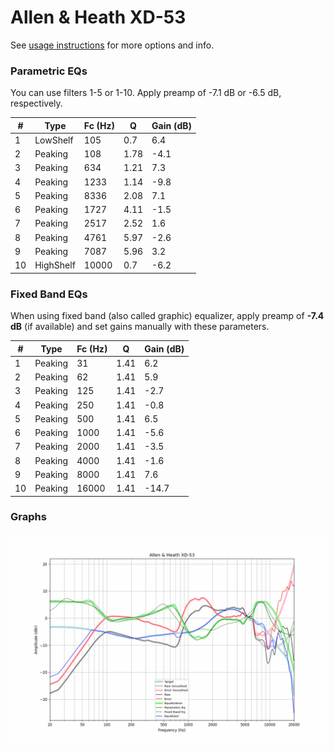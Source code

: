 # Allen & Heath XD-53
See [usage instructions](https://github.com/jaakkopasanen/AutoEq#usage) for more options and info.

### Parametric EQs
You can use filters 1-5 or 1-10. Apply preamp of -7.1 dB or -6.5 dB, respectively.

|   # | Type      |   Fc (Hz) |    Q |   Gain (dB) |
|-----|-----------|-----------|------|-------------|
|   1 | LowShelf  |       105 | 0.7  |         6.4 |
|   2 | Peaking   |       108 | 1.78 |        -4.1 |
|   3 | Peaking   |       634 | 1.21 |         7.3 |
|   4 | Peaking   |      1233 | 1.14 |        -9.8 |
|   5 | Peaking   |      8336 | 2.08 |         7.1 |
|   6 | Peaking   |      1727 | 4.11 |        -1.5 |
|   7 | Peaking   |      2517 | 2.52 |         1.6 |
|   8 | Peaking   |      4761 | 5.97 |        -2.6 |
|   9 | Peaking   |      7087 | 5.96 |         3.2 |
|  10 | HighShelf |     10000 | 0.7  |        -6.2 |

### Fixed Band EQs
When using fixed band (also called graphic) equalizer, apply preamp of **-7.4 dB** (if available) and set gains manually with these parameters.

|   # | Type    |   Fc (Hz) |    Q |   Gain (dB) |
|-----|---------|-----------|------|-------------|
|   1 | Peaking |        31 | 1.41 |         6.2 |
|   2 | Peaking |        62 | 1.41 |         5.9 |
|   3 | Peaking |       125 | 1.41 |        -2.7 |
|   4 | Peaking |       250 | 1.41 |        -0.8 |
|   5 | Peaking |       500 | 1.41 |         6.5 |
|   6 | Peaking |      1000 | 1.41 |        -5.6 |
|   7 | Peaking |      2000 | 1.41 |        -3.5 |
|   8 | Peaking |      4000 | 1.41 |        -1.6 |
|   9 | Peaking |      8000 | 1.41 |         7.6 |
|  10 | Peaking |     16000 | 1.41 |       -14.7 |

### Graphs
![](./Allen%20&%20Heath%20XD-53.png)
